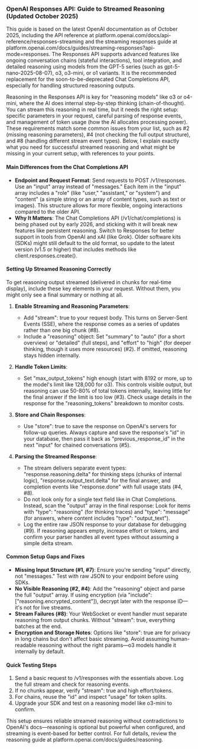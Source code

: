 ### OpenAI Responses API: Guide to Streamed Reasoning (Updated October 2025)

This guide is based on the latest OpenAI documentation as of October 2025, including the API reference at platform.openai.com/docs/api-reference/responses-streaming and the streaming responses guide at platform.openai.com/docs/guides/streaming-responses?api-mode=responses. The Responses API supports advanced features like ongoing conversation chains (stateful interactions), tool integration, and detailed reasoning using models from the GPT-5 series (such as gpt-5-nano-2025-08-07), o3, o3-mini, or o1 variants. It is the recommended replacement for the soon-to-be-deprecated Chat Completions API, especially for handling structured reasoning outputs.

Reasoning in the Responses API is key for "reasoning models" like o3 or o4-mini, where the AI does internal step-by-step thinking (chain-of-thought). You can stream this reasoning in real time, but it needs the right setup: specific parameters in your request, careful parsing of response events, and management of token usage (how the AI allocates processing power). These requirements match some common issues from your list, such as #2 (missing reasoning parameters), #4 (not checking the full output structure), and #8 (handling different stream event types). Below, I explain exactly what you need for successful streamed reasoning and what might be missing in your current setup, with references to your points.

#### Main Differences from the Chat Completions API
- **Endpoint and Request Format**: Send requests to POST /v1/responses. Use an "input" array instead of "messages." Each item in the "input" array includes a "role" (like "user," "assistant," or "system") and "content" (a simple string or an array of content types, such as text or images). This structure allows for more flexible, ongoing interactions compared to the older API.
- **Why It Matters**: The Chat Completions API (/v1/chat/completions) is being phased out by early 2026, and sticking with it will break new features like persistent reasoning. Switch to Responses for better support in tools from OpenAI and xAI (like Grok). Older software kits (SDKs) might still default to the old format, so update to the latest version (v1.5 or higher) that includes methods like client.responses.create().

#### Setting Up Streamed Reasoning Correctly
To get reasoning output streamed (delivered in chunks for real-time display), include these key elements in your request. Without them, you might only see a final summary or nothing at all.

1. **Enable Streaming and Reasoning Parameters**:
   - Add "stream": true to your request body. This turns on Server-Sent Events (SSE), where the response comes as a series of updates rather than one big chunk (#8).
   - Include a "reasoning" object: Set "summary" to "auto" (for a short overview) or "detailed" (full steps), and "effort" to "high" (for deeper thinking, though it uses more resources) (#2). If omitted, reasoning stays hidden internally.

2. **Handle Token Limits**:
   - Set "max_output_tokens" high enough (start with 8192 or more, up to the model's limit like 128,000 for o3). This controls visible output, but reasoning can use 50-80% of total tokens internally, leaving little for the final answer if the limit is too low (#3). Check usage details in the response for the "reasoning_tokens" breakdown to monitor costs.

3. **Store and Chain Responses**:
   - Use "store": true to save the response on OpenAI's servers for follow-up queries. Always capture and save the response's "id" in your database, then pass it back as "previous_response_id" in the next "input" for chained conversations (#5).

4. **Parsing the Streamed Response**:
   - The stream delivers separate event types: "response.reasoning.delta" for thinking steps (chunks of internal logic), "response.output_text.delta" for the final answer, and completion events like "response.done" with full usage stats (#4, #8).
   - Do not look only for a single text field like in Chat Completions. Instead, scan the "output" array in the final response: Look for items with "type": "reasoning" (for thinking traces) and "type": "message" (for answers, where content includes "type": "output_text").
   - Log the entire raw JSON response to your database for debugging (#9). If reasoning appears empty, increase effort or tokens, and confirm your parser handles all event types without assuming a simple delta stream.

#### Common Setup Gaps and Fixes
- **Missing Input Structure (#1, #7)**: Ensure you're sending "input" directly, not "messages." Test with raw JSON to your endpoint before using SDKs.
- **No Visible Reasoning (#2, #4)**: Add the "reasoning" object and parse the full "output" array. If using encryption (via "include": ["reasoning.encrypted_content"]), decrypt later with the response ID—it's not for live streams.
- **Stream Failures (#8)**: Your WebSocket or event handler must separate reasoning from output chunks. Without "stream": true, everything batches at the end.
- **Encryption and Storage Notes**: Options like "store": true are for privacy in long chains but don't affect basic streaming. Avoid assuming human-readable reasoning without the right params—o3 models handle it internally by default.

#### Quick Testing Steps
1. Send a basic request to /v1/responses with the essentials above. Log the full stream and check for reasoning events.
2. If no chunks appear, verify "stream": true and high effort/tokens.
3. For chains, reuse the "id" and inspect "usage" for token splits.
4. Upgrade your SDK and test on a reasoning model like o3-mini to confirm.

This setup ensures reliable streamed reasoning without contradictions to OpenAI's docs—reasoning is optional but powerful when configured, and streaming is event-based for better control. For full details, review the reasoning guide at platform.openai.com/docs/guides/reasoning.